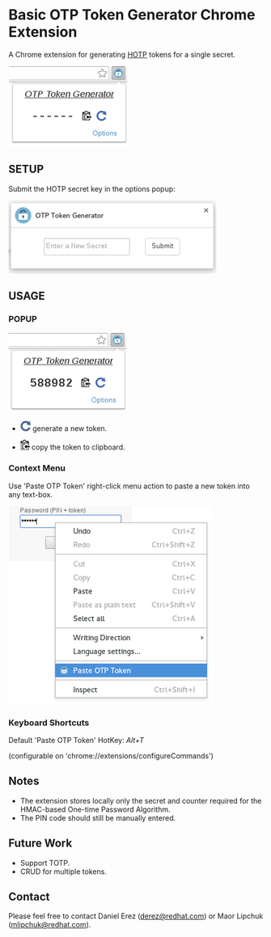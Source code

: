 # Basic OTP Token Generator Chrome Extension
A Chrome extension for generating [HOTP](https://en.wikipedia.org/wiki/HMAC-based_One-time_Password_Algorithm) tokens for a single secret.

![Popup](/screenshots/ext_popup.png)

## SETUP
Submit the HOTP secret key in the options popup:

![Options Popup](/screenshots/ext_options.png)

## USAGE

### POPUP

![Popup](/screenshots/ext_popup_token.png)

* ![Refresh](/screenshots/ext_refresh.png)&nbsp;generate a new token.


* ![Refresh](/screenshots/ext_clippy.png)&nbsp;copy the token to clipboard.

### Context Menu

Use 'Paste OTP Token' right-click menu action to paste a new token into any text-box.

![Context Menu](/screenshots/ext_paste.png)

### Keyboard Shortcuts

Default 'Paste OTP Token' HotKey: <i>Alt+T</i>

(configurable on 'chrome://extensions/configureCommands')

## Notes

* The extension stores locally only the secret and counter required for the HMAC-based One-time Password Algorithm.
* The PIN code should still be manually entered.

## Future Work

* Support TOTP. 
* CRUD for multiple tokens.

## Contact

Please feel free to contact Daniel Erez (derez@redhat.com) or Maor Lipchuk (mlipchuk@redhat.com).